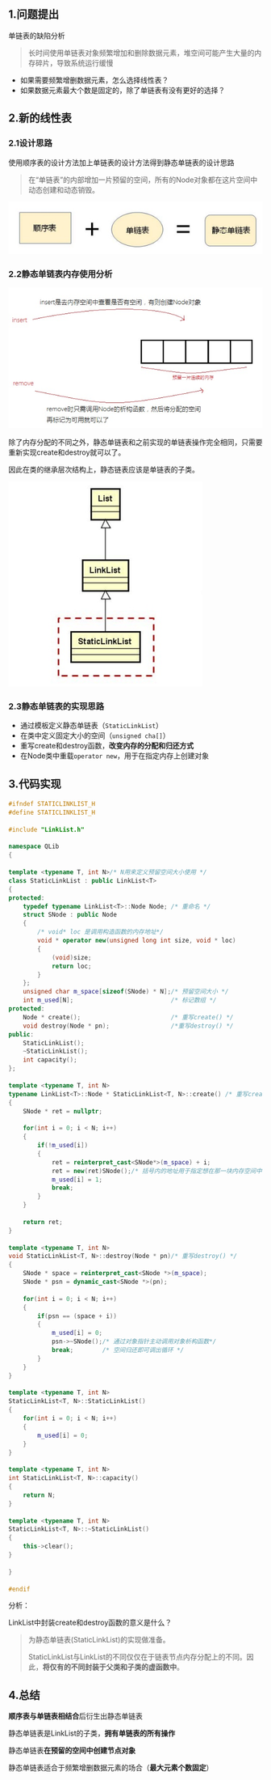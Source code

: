 ## 1.问题提出

单链表的缺陷分析

> 长时间使用单链表对象频繁增加和删除数据元素，堆空间可能产生大量的内存碎片，导致系统运行缓慢

- 如果需要频繁增删数据元素，怎么选择线性表？
- 如果数据元素最大个数是固定的，除了单链表有没有更好的选择？

## 2.新的线性表

### 2.1设计思路

使用顺序表的设计方法加上单链表的设计方法得到静态单链表的设计思路

> 在“单链表”的内部增加一片预留的空间，所有的Node对象都在这片空间中动态创建和动态销毁。

![DesignIdeas](./pic/DesignIdeas.jpg)

### 2.2静态单链表内存使用分析

![image-20201219202434313](./pic/Memory.jpg)



除了内存分配的不同之外，静态单链表和之前实现的单链表操作完全相同，只需要重新实现create和destroy就可以了。

因此在类的继承层次结构上，静态链表应该是单链表的子类。

![uml](./pic/uml.jpg)

### 2.3静态单链表的实现思路

- 通过模板定义静态单链表（`StaticLinkList`）
- 在类中定义固定大小的空间（`unsigned cha[]`）
- 重写create和destroy函数，**改变内存的分配和归还方式**
- 在Node类中重载`operator new`，用于在指定内存上创建对象

## 3.代码实现

```c++
#ifndef STATICLINKLIST_H
#define STATICLINKLIST_H

#include "LinkList.h"

namespace QLib
{

template <typename T, int N>/* N用来定义预留空间大小使用 */
class StaticLinkList : public LinkList<T>
{
protected:
    typedef typename LinkList<T>::Node Node; /* 重命名 */
    struct SNode : public Node
    {
        /* void* loc 是调用构造函数的内存地址*/
        void * operator new(unsigned long int size, void * loc)
        {
            (void)size;
            return loc;
        }
    };
    unsigned char m_space[sizeof(SNode) * N];/* 预留空间大小 */
    int m_used[N];                           /* 标记数组 */
protected:
    Node * create();                         /* 重写create() */
    void destroy(Node * pn);                 /*重写destroy() */
public:
    StaticLinkList();
    ~StaticLinkList();
    int capacity();
};

template <typename T, int N>
typename LinkList<T>::Node * StaticLinkList<T, N>::create() /* 重写create函数 */
{
    SNode * ret = nullptr;

    for(int i = 0; i < N; i++)
    {
        if(!m_used[i])
        {
            ret = reinterpret_cast<SNode*>(m_space) + i;
            ret = new(ret)SNode();/* 括号内的地址用于指定想在那一块内存空间中调用构造函数 */
            m_used[i] = 1;
            break;
        }
    }

    return ret;
}

template <typename T, int N>
void StaticLinkList<T, N>::destroy(Node * pn)/* 重写destroy() */
{
    SNode * space = reinterpret_cast<SNode *>(m_space);
    SNode * psn = dynamic_cast<SNode *>(pn);

    for(int i = 0; i < N; i++)
    {
        if(psn == (space + i))
        {
            m_used[i] = 0;
            psn->~SNode();/* 通过对象指针主动调用对象析构函数*/
            break;        /* 空间归还即可调出循环 */
        }
    }
}

template <typename T, int N>
StaticLinkList<T, N>::StaticLinkList()
{
    for(int i = 0; i < N; i++)
    {
        m_used[i] = 0;
    }
}

template <typename T, int N>
int StaticLinkList<T, N>::capacity()
{
    return N;
}

template <typename T, int N>
StaticLinkList<T, N>::~StaticLinkList()
{
    this->clear();
}

}

#endif
```

分析：

LinkList中封装create和destroy函数的意义是什么？

>为静态单链表(StaticLinkList)的实现做准备。
>
>StaticLinkList与LinkList的不同仅仅在于链表节点内存分配上的不同。因此，**将仅有的不同封装于父类和子类的虚函数中**。

## 4.总结

**顺序表与单链表相结合**后衍生出静态单链表

静态单链表是LinkList的子类，**拥有单链表的所有操作**

静态单链表**在预留的空间中创建节点对象**

静态单链表适合于频繁增删数据元素的场合（**最大元素个数固定**）